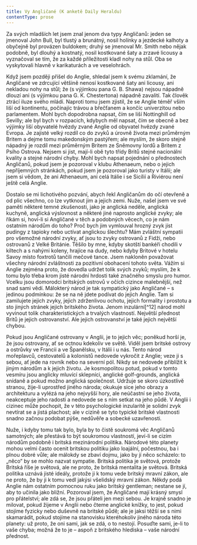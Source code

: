 ```yaml
---
title: Vy Angličané (K anketě Daily Heraldu)
contentType: prose
---
```


<section>

Za svých mladších let jsem znal jenom dva typy Angličanů: jeden se jmenoval John Bull, byl tlustý a brunátný, nosil holínky a jezdecké kalhoty a obyčejně byl provázen buldokem; druhý se jmenoval Mr. Smith nebo nějak podobně, byl dlouhý a kostnatý, nosil kostkované šaty a zrzavé licousy a vyznačoval se tím, že za každé příležitosti kladl nohy na stůl. Oba se vyskytovali hlavně v karikaturách a ve veselohrách.

Když jsem později přišel do Anglie, shledal jsem k svému zklamání, že Angličané ve zdrcující většině nenosí kostkované šaty ani licousy, ani nekladou nohy na stůl; že (s výjimkou pana G. B. Shawa) nejsou nápadně dlouzí ani (s výjimkou pana G. K. Chestertona) nápadně zavalití. Tak člověk ztrácí iluze svého mládí. Naproti tomu jsem zjistil, že se Anglie téměř vším liší od kontinentu, počínajíc trávou a břečťanem a končíc univerzitou nebo parlamentem. Mohl bych dopodrobna napsat, čím se liší Nottinghill od Sevilly; ale byl bych v rozpacích, kdybych měl napsat, čím se obecně a bez výjimky liší obyvatelé hvězdy zvané Anglie od obyvatel hvězdy zvané Evropa. Je zajisté velký rozdíl co do zvyků a úrovně života mezi průměrným Britem a dejme tomu makedonským pastýřem; ale myslím, že skoro stejně nápadný je rozdíl mezi průměrným Britem ze Sněmovny lordů a Britem z Psího Ostrova. Nejsem si jist, mají-li obě tyto třídy Britů stejné nacionální kvality a stejné národní chyby. Mohl bych napsat pojednání o přednostech Angličanů, pokud jsem je pozoroval v klubu Athenaeum, nebo o jejich nepříjemných stránkách, pokud jsem je pozoroval jako turisty v Itálii; ale jsem si vědom, že ani Athenaeum, ani celá Itálie i se Sicílií a Riviérou není ještě celá Anglie.

Dostalo se mi lichotivého pozvání, abych řekl Angličanům do očí otevřeně a od plic všechno, co lze vytknout jim a jejich zemi. Nuže, našel jsem ve své paměti některé temné zkušenosti, jako je anglická neděle, anglická kuchyně, anglická výslovnost a některé jiné naprosto anglické zvyky; ale říkám si, hoví-li si Angličané v těch a podobných věcech, co je nám ostatním národům do toho? Proč bych jim vymlouval hrozný zvyk jíst pudingy z tapioky nebo uctívat anglickou šlechtu? Mám zvláštní sympatii pro všemožné národní zvyky, ať jsou to zvyky ostrovanů z Fidži, nebo ostrovanů z Velké Británie. Těšilo by mne, kdyby skotští bankéři chodili v kiltech a s nahými koleny, hrajíce na dudy, nebo kdyby Britové v hotelu Savoy místo foxtrotů tančili mečové tance. Jsem nakloněn považovat všechny národní zvláštnosti za pozitivní obohacení tohoto světa. Vážím si Anglie zejména proto, že dovedla udržet tolik svých zvyků; myslím, že k tomu bylo třeba krom jisté národní hrdosti také značného smyslu pro humor. Vcelku jsou domorodci britských ostrovů v očích cizince malebnější, než snad sami vědí. Málokterý národ je tak sympatický jako Angličané – s jedinou podmínkou: že se na ně jdete podívat do jejich Anglie. Tam si zamilujete jejich zvyky, jejich zdrženlivou ochotu, jejich formality i prostotu a sto jiných stránek jejich britského života. Jenom inzulární[^12] národ mohl vyvinout tolik charakteristických a trvalých vlastností. Největší přednost Britů je jejich ostrovanství. Ale jejich ostrovanství je také jejich největší chybou.

Pokud jsou Angličané ostrovany v Anglii, je to jejich věc; poněkud horší je, že jsou ostrovany, ať se octnou kdekoliv ve světě. Viděl jsem britské ostrovy a ostrůvky ve Francii a ve Španělsku, v Itálii i u nás. Tento národ mořeplavců, cestovatelů a kolonistů nedovede vykročit z Anglie; veze ji s sebou, ať jede na rovník nebo na severní pól. Nikdy se nedovede přiblížit k jiným národům a k jejich životu. Je kosmopolitou potud, pokud v tomto vesmíru jsou anglicky mluvící sklepníci, anglické golf-grounds, anglická snídaně a pokud možno anglická společnost. Udržuje se skoro úzkostlivě stranou, žije-li uprostřed jiného národa; okukuje sice jeho obrazy a architekturu a vylézá na jeho nejvyšší hory, ale neúčastní se jeho života, neakceptuje jeho radosti a nedovede se s ním setkat na jeho půdě. V Anglii i cizinec může pochopit, že v této psychologické inzularitě je solidní zvyk nevtírat se a jistá plachost; ale v cizině se tyto typické britské vlastnosti snadno začnou podobat pýše, nedůvěře a sobecké uzavřenosti.

Nuže, i kdyby tomu tak bylo, byla by to čistě soukromá věc Angličanů samotných; ale přestává to být soukromou vlastností, jeví-li se cizím národům podobně i britská mezinárodní politika. Národové této planety mohou velmi často ocenit britskou politiku jako loajální, počestnou, ba i plnou dobré vůle; ale málokdy se zbaví dojmu, jako by jí něco scházelo: to „něco“ by se mohlo nazvat sympatie. Britská politika je světová, protože Britská říše je světová, ale ne proto, že britská mentalita je světová. Britská politika uznává jisté ideály, protože ji k tomu vede britský mravní zákon, ale ne proto, že by ji k tomu vedl jakýsi všelidský mravní zákon. Někdy podá Anglie nám ostatním pomocnou ruku jako britský gentleman; nestane se jí, aby to učinila jako bližní. Pozoroval jsem, že Angličané mají krásný smysl pro přátelství; ale zdá se, že jsou přáteli jen mezi sebou. Je krajně snadno je milovat, pokud žijeme v Anglii nebo čteme anglické knížky, to jest, pokud stojíme fyzicky nebo duševně na britské půdě; ale je jaksi těžší se s nimi skamarádit, pokud stojíme na stanovisku kteréhokoliv jiného národa této planety: už proto, že oni sami, jak se zdá, o to nestojí. Posuďte sami, je-li to vaše chyba; možná že to je – aspoň z britského hlediska – vaše národní přednost.

</section>
